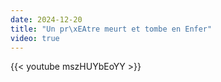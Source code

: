 ```yaml
---
date: 2024-12-20
title: "Un pr\xEAtre meurt et tombe en Enfer"
video: true
---
```



{{< youtube mszHUYbEoYY >}}
